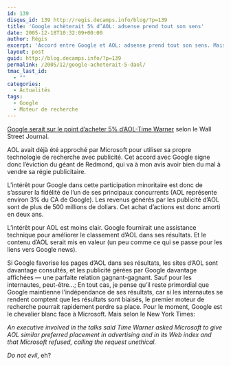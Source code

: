 ```yaml
---
id: 139
disqus_id: 139 http://regis.decamps.info/blog/?p=139
title: 'Google achèterait 5% d’AOL: adsense prend tout son sens'
date: 2005-12-18T10:32:09+00:00
author: Régis
excerpt: 'Accord entre Google et AOL: adsense prend tout son sens. Mais Google met en jeu sa réputation: va-t-il rester un moteur de recherche crédible après cet accord?'
layout: post
guid: http://blog.decamps.info/?p=139
permalink: /2005/12/google-acheterait-5-daol/
tmac_last_id:
  - ""
categories:
  - Actualités
tags:
  - Google
  - Moteur de recherche
---
```

[Google serait sur le point d’acheter 5% d’AOL-Time Warner](http://today.reuters.fr/news/newsArticle.aspx?type=businessNews&storyID=2005-12-17T095531Z_01_VAN735722_RTRIDST_0_OFRBS-TIME-WARNER-GOOGLE-20051217.XML) selon le Wall Street Journal.

AOL avait déjà été approché par Microsoft pour utiliser sa propre technologie de recherche avec publicité. Cet accord avec Google signe donc l’éviction du géant de Redmond, qui va à mon avis avoir bien du mal à vendre sa régie publicitaire.

L’intérêt pour Google dans cette participation minoritaire est donc de s’assurer la fidélité de l’un de ses principaux concurrents (AOL représente environ 3% du CA de Google). Les revenus générés par les publicité d’AOL sont de plus de 500 millions de dollars. Cet achat d’actions est donc amorti en deux ans.

L’intérêt pour AOL est moins clair. Google fournirait une assistance technique pour améliorer le classement d’AOL dans ses résultats. Et le contenu d’AOL serait mis en valeur (un peu comme ce qui se passe pour les liens vers Google news).

Si Google favorise les pages d’AOL dans ses résultats, les sites d’AOL sont davantage consultés, et les publicité gérées par Google davantage affichées &#8212; une parfaite relation gagnant-gagnant. Sauf pour les internautes, peut-être…; En tout cas, je pense qu’il reste primordial que Google maintienne l’indépendance de ses résultats, car si les internautes se rendent comptent que les résultats sont biaisés, le premier moteur de recherche pourrait rapidement perdre sa place. Pour le moment, Google est le chevalier blanc face à Microsoft. Mais selon le New York Times:
  
_An executive involved in the talks said Time Warner asked Microsoft to give AOL similar preferred placement in advertising and in its Web index and that Microsoft refused, calling the request unethical._

_Do not evil_, eh?
